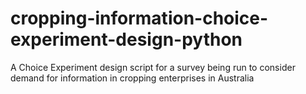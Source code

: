 # cropping-information-choice-experiment-design-python
A Choice Experiment design script for a survey being run to consider demand for information in cropping enterprises in Australia
